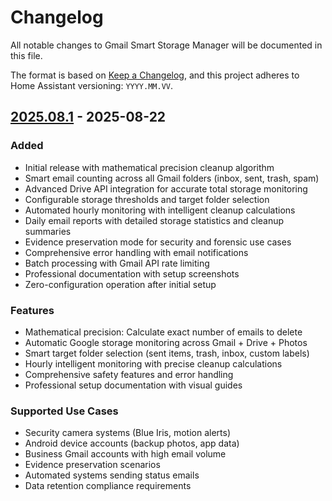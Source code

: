 # Changelog

All notable changes to Gmail Smart Storage Manager will be documented in this file.

The format is based on [Keep a Changelog](https://keepachangelog.com/en/1.0.0/),
and this project adheres to Home Assistant versioning: `YYYY.MM.VV`.

## [2025.08.1] - 2025-08-22

### Added
- Initial release with mathematical precision cleanup algorithm
- Smart email counting across all Gmail folders (inbox, sent, trash, spam)
- Advanced Drive API integration for accurate total storage monitoring
- Configurable storage thresholds and target folder selection
- Automated hourly monitoring with intelligent cleanup calculations
- Daily email reports with detailed storage statistics and cleanup summaries
- Evidence preservation mode for security and forensic use cases
- Comprehensive error handling with email notifications
- Batch processing with Gmail API rate limiting
- Professional documentation with setup screenshots
- Zero-configuration operation after initial setup

### Features
- Mathematical precision: Calculate exact number of emails to delete
- Automatic Google storage monitoring across Gmail + Drive + Photos
- Smart target folder selection (sent items, trash, inbox, custom labels)
- Hourly intelligent monitoring with precise cleanup calculations
- Comprehensive safety features and error handling
- Professional setup documentation with visual guides

### Supported Use Cases
- Security camera systems (Blue Iris, motion alerts)
- Android device accounts (backup photos, app data)
- Business Gmail accounts with high email volume
- Evidence preservation scenarios
- Automated systems sending status emails
- Data retention compliance requirements

[2025.08.1]: https://github.com/smcneece/gmail-cleanup-script/releases/tag/v2025.08.1
